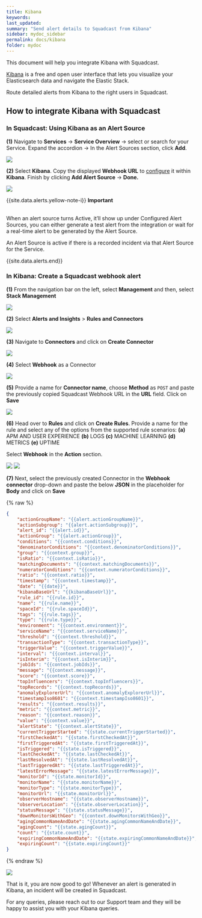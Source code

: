 ```yaml
---
title: Kibana
keywords: 
last_updated: 
summary: "Send alert details to Squadcast from Kibana"
sidebar: mydoc_sidebar
permalink: docs/kibana
folder: mydoc
---
```


This document will help you integrate Kibana with Squadcast.

[Kibana](https://www.elastic.co/kibana/) is a free and open user interface that lets you visualize your Elasticsearch data and navigate the Elastic Stack.

Route detailed alerts from Kibana to the right users in Squadcast.

## How to integrate Kibana with Squadcast

### In Squadcast: Using Kibana as an Alert Source

**(1)** Navigate to **Services** -> **Service Overview** -> select or search for your Service. Expand the accordion -> In the Alert Sources section, click **Add**.

![](<images/Alert_Sources.png>)

**(2)** Select **Kibana**. Copy the displayed **Webhook URL** to [configure](kibana#in-kibana-create-a-squadcast-webhook-alert) it within **Kibana**. Finish by clicking **Add Alert Source** -> **Done.**

![](<images/Kibana.png>)

{{site.data.alerts.yellow-note-i}}
<b>Important</b><br/><br/>
<p>When an alert source turns Active, it’ll show up under Configured Alert Sources, you can either generate a test alert from the integration or wait for a real-time alert to be generated by the Alert Source.</p>
<p>An Alert Source is active if there is a recorded incident via that Alert Source for the Service.</p>
{{site.data.alerts.end}}

### In Kibana: Create a Squadcast webhook alert

**(1)** From the navigation bar on the left, select **Management** and then, select **Stack Management**

![](images/kibana_2.png)

**(2)** Select **Alerts and Insights** > **Rules and Connectors** 

![](images/kibana_3.png)

**(3)** Navigate to **Connectors** and click on **Create Connector**

![](images/kibana_4.png)

**(4)** Select **Webhook** as a Connector

![](images/kibana_5.png)

**(5)** Provide a name for **Connector name**, choose **Method** as `POST` and paste the previously copied Squadcast Webhook URL in the **URL** field. Click on **Save**

![](images/kibana_6.png)

**(6)** Head over to **Rules** and click on **Create Rules**. Provide a name for the rule and select any of the options from the supported rule scenarios:
    **(a)** APM AND USER EXPERIENCE
    **(b)** LOGS
    **(c)** MACHINE LEARNING
    **(d)** METRICS
    **(e)** UPTIME

Select **Webhook** in the **Action** section.

![](images/kibana_7.png)
![](images/kibana_8.png)

**(7)** Next, select the previously created Connector in the **Webhook connector** drop-down and paste the below **JSON** in the placeholder for **Body** and click on **Save**

{% raw %}
```json
{
    "actionGroupName": "{{alert.actionGroupName}}",
    "actionSubgroup": "{{alert.actionSubgroup}}",
    "alert_id": "{{alert.id}}",
    "actionGroup": "{{alert.actionGroup}}",
    "conditions": "{{context.conditions}}",
    "denominatorConditions": "{{context.denominatorConditions}}",
    "group": "{{context.group}}",
    "isRatio": "{{context.isRatio}}",
    "matchingDocuments": "{{context.matchingDocuments}}",
    "numeratorConditions": "{{context.numeratorConditions}}",
    "ratio": "{{context.ratio}}",
    "timestamp": "{{context.timestamp}}",
    "date": "{{date}}",
    "kibanaBaseUrl": "{{kibanaBaseUrl}}",
    "rule_id": "{{rule.id}}",
    "name": "{{rule.name}}",
    "spaceId": "{{rule.spaceId}}",
    "tags": "{{rule.tags}}",
    "type": "{{rule.type}}",
    "environment": "{{context.environment}}",
    "serviceName": "{{context.serviceName}}",
    "threshold": "{{context.threshold}}",
    "transactionType": "{{context.transactionType}}",
    "triggerValue": "{{context.triggerValue}}",
    "interval": "{{context.interval}}",
    "isInterim": "{{context.isInterim}}",
    "jobIds": "{{context.jobIds}}",
    "message": "{{context.message}}",
    "score": "{{context.score}}",
    "topInfluencers": "{{context.topInfluencers}}",
    "topRecords": "{{context.topRecords}}",
    "anomalyExplorerUrl": "{{context.anomalyExplorerUrl}}",
    "timestampIso8601": "{{context.timestampIso8601}}",
    "results": "{{context.results}}",
    "metric": "{{context.metric}}",
    "reason": "{{context.reason}}",
    "value": "{{context.value}}",
    "alertState": "{{context.alertState}}",
    "currentTriggerStarted": "{{state.currentTriggerStarted}}",
    "firstCheckedAt": "{{state.firstCheckedAt}}",
    "firstTriggeredAt": "{{state.firstTriggeredAt}}",
    "isTriggered": "{{state.isTriggered}}",
    "lastCheckedAt": "{{state.lastCheckedAt}}",
    "lastResolvedAt": "{{state.lastResolvedAt}}",
    "lastTriggeredAt": "{{state.lastTriggeredAt}}",
    "latestErrorMessage": "{{state.latestErrorMessage}}",
    "monitorId": "{{state.monitorId}}",
    "monitorName": "{{state.monitorName}}",
    "monitorType": "{{state.monitorType}}",
    "monitorUrl": "{{state.monitorUrl}}",
    "observerHostname": "{{state.observerHostname}}",
    "observerLocation": "{{state.observerLocation}}",
    "statusMessage": "{{state.statusMessage}}",
    "downMonitorsWithGeo": "{{context.downMonitorsWithGeo}}",
    "agingCommonNameAndDate": "{{state.agingCommonNameAndDate}}",
    "agingCount": "{{state.agingCount}}",
    "count": "{{state.count}}",
    "expiringCommonNameAndDate": "{{state.expiringCommonNameAndDate}}",
    "expiringCount": "{{state.expiringCount}}"
}
```
{% endraw %}

![](images/Kibana_9.png)

That is it, you are now good to go! Whenever an alert is generated in Kibana, an incident will be created in Squadcast.

For any queries, please reach out to our Support team and they will be happy to assist you with your Kibana queries.
